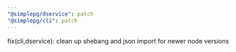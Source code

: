```yaml
---
"@simplepg/dservice": patch
"@simplepg/cli": patch
---
```


fix(cli,dservice): clean up shebang and json import for newer node versions
